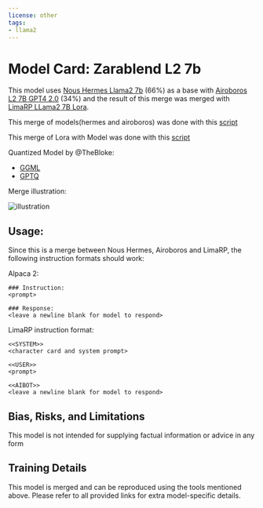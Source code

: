 ```yaml
---
license: other
tags:
- llama2
---
```

# Model Card: Zarablend L2 7b
This model uses [Nous Hermes Llama2 7b](https://huggingface.co/NousResearch/Nous-Hermes-llama-2-7b) (66%) as a base with [Airoboros L2 7B GPT4 2.0](https://huggingface.co/jondurbin/airoboros-l2-7b-gpt4-2.0) (34%) and the result of this merge was merged with [LimaRP LLama2 7B Lora](https://huggingface.co/lemonilia/limarp-llama2).

This merge of models(hermes and airoboros) was done with this [script](https://github.com/zarakiquemparte/zaraki-tools/blob/main/merge-cli.py)

This merge of Lora with Model was done with this [script](https://github.com/zarakiquemparte/zaraki-tools/blob/main/apply-lora.py)

Quantized Model by @TheBloke:
- [GGML](https://huggingface.co/TheBloke/Zarablend-L2-7B-GGML)
- [GPTQ](https://huggingface.co/TheBloke/Zarablend-L2-7B-GPTQ)

Merge illustration:

![illustration](zarablend-merge-illustration.png)

## Usage:

Since this is a merge between Nous Hermes, Airoboros and LimaRP, the following instruction formats should work:

Alpaca 2:

```
### Instruction:
<prompt>

### Response:
<leave a newline blank for model to respond>
```

LimaRP instruction format:

```
<<SYSTEM>>
<character card and system prompt>

<<USER>>
<prompt>

<<AIBOT>>
<leave a newline blank for model to respond>
```

## Bias, Risks, and Limitations

This model is not intended for supplying factual information or advice in any form

## Training Details

This model is merged and can be reproduced using the tools mentioned above. Please refer to all provided links for extra model-specific details.